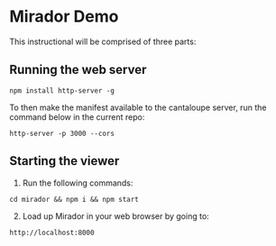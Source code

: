 # Mirador Demo

This instructional will be comprised of three parts:

## Running the web server

````
npm install http-server -g
````

To then make the manifest available to the cantaloupe server, run the command below in the current repo:

````
http-server -p 3000 --cors
````

## Starting the viewer

1. Run the following commands:
````
cd mirador && npm i && npm start
````

2. Load up Mirador in your web browser by going to:

````
http://localhost:8000
````
